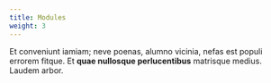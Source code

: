 ```yaml
---
title: Modules
weight: 3
---
```


Et conveniunt iamiam; neve poenas, alumno vicinia, nefas est populi errorem
fitque. Et **quae nullosque perlucentibus** matrisque medius. Laudem arbor.
